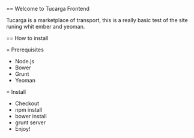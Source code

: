 == Welcome to Tucarga Frontend

Tucarga is a marketplace of transport, this is a really basic test of the site runing whit ember and yeoman.

== How to install

= Prerequisites

* Node.js
* Bower
* Grunt
* Yeoman

= Install

* Checkout
* npm install
* bower install
* grunt server
* Enjoy!

